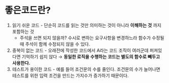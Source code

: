 # 좋은코드란?

1. 읽기 쉬운 코드 - 단순히 코드를 읽는 것만 의미하는 것이 아니라 **이해하는 것** 까지 포함하는 것
    - 주석을 쓰면 되지 않을까?
      수시로 변하는 요구사항을 변경하느라 함수가 수정될 때 주석이 함께 수정되지 않을 수 있다.
2. 중복이 없는 코드 - 오래전에 작성한 코드에서 A라는 코드 조직이 여러군데 퍼져있다면
   기억하기 쉽지 않다
   → **동일한 로직을 수행하는 코드는 별도의 함수로 빼두고 사용한다.**
3. 테스트가 용이한 코드 - 예를 들어 조건문의 수를 줄인다. 조건문의 수가 늘어나면 테스트를 위한
   입력 조건을 만드는 가지수가 증가하기 때문이다.
